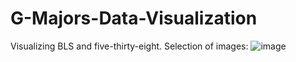 # G-Majors-Data-Visualization
Visualizing BLS and five-thirty-eight.
Selection of images:
![image](https://github.com/Makayla-Law/G-Majors-Data-Visualization/assets/100392989/8e775510-915e-497d-b1d9-f77c1c62a43f)
